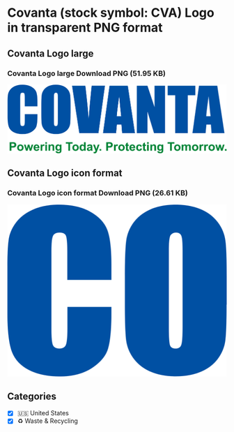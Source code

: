 # Covanta (stock symbol: CVA) Logo in transparent PNG format

## Covanta Logo large

### Covanta Logo large Download PNG (51.95 KB)

![Covanta Logo large Download PNG (51.95 KB)](/img/orig/CVA_BIG-fbda0f02.png)

## Covanta Logo icon format

### Covanta Logo icon format Download PNG (26.61 KB)

![Covanta Logo icon format Download PNG (26.61 KB)](/img/orig/CVA-58827a13.png)



## Categories
- [x] 🇺🇸 United States
- [x] ♻️ Waste & Recycling
